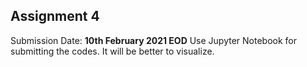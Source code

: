 ## Assignment 4

Submission Date: **10th February 2021 EOD** 
Use Jupyter Notebook for submitting the codes. It will be better to visualize.